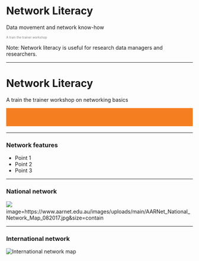 # Network Literacy
Data movement and network know-how
<p style="font-size:0.6em; color:gray">A train the trainer workshop</p> 


Note:
Network literacy is useful for research data managers and researchers. 

---
# Network Literacy

A train the trainer workshop on networking basics

![Single line](AARNet-specific/AARNet_single_line.png)

---

### Network features

- Point 1
- Point 2
- Point 3

---
### National network
<img src="https://www.aarnet.edu.au/images/uploads/main/AARNet_National_Network_Map_082017.jpg">
image=https://www.aarnet.edu.au/images/uploads/main/AARNet_National_Network_Map_082017.jpg&size=contain

---
### International network
![International network map](https://www.aarnet.edu.au/images/uploads/main/AARNet_International_Map_082017.png)
